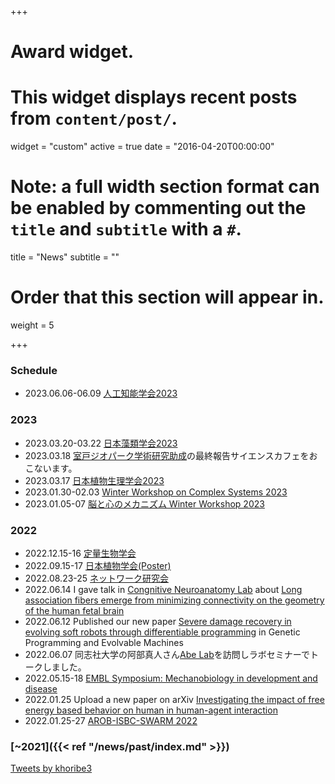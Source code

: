 +++
# Award widget.
# This widget displays recent posts from `content/post/`.
widget = "custom"
active = true
date = "2016-04-20T00:00:00"

# Note: a full width section format can be enabled by commenting out the `title` and `subtitle` with a `#`.
 title = "News"
 subtitle = ""

# Order that this section will appear in.
weight = 5

+++
### Schedule
- 2023.06.06-06.09 [人工知能学会2023](https://www.ai-gakkai.or.jp/jsai2023/)  

### 2023
- 2023.03.20-03.22 [日本藻類学会2023](http://sourui.org/annual_meeting/JSP_47th/index.html)  
- 2023.03.18 [室戸ジオパーク学術研究助成](https://www.muroto-geo.jp/)の最終報告サイエンスカフェをおこないます。 
- 2023.03.17 [日本植物生理学会2023](https://jspp.org/)  
- 2023.01.30-02.03 [Winter Workshop on Complex Systems 2023](https://wwcs2023.github.io/)  
- 2023.01.05-07 [脳と心のメカニズム Winter Workshop 2023](https://brainmind.jnns.org/index.php/en/)  

### 2022
- 2022.12.15-16 [定量生物学会](https://q-bio.jp/index.php?title=Qbio10th_2022)  
- 2022.09.15-17 [日本植物学会(Poster)](http://bsj.or.jp/bsj86/index.html) 
- 2022.08.23-25 [ネットワーク研究会](https://www.network-science-seminar.com/activities/2022)  
- 2022.06.14 I gave talk in [Congnitive Neuroanatomy Lab](https://www.neuroconnlab.org/) about [Long association fibers emerge from minimizing connectivity on the geometry of the human fetal brain](https://www.slideshare.net/kazuyahoribe/220614margulieslabpdf)
- 2022.06.12 Published our new paper [Severe damage recovery in evolving soft robots through differentiable programming](https://rdcu.be/cPvCp) in Genetic Programming and Evolvable Machines
- 2022.06.07 同志社大学の阿部真人さん[Abe Lab](https://masatoabe.com/)を訪問しラボセミナーでトークしました。
- 2022.05.15-18 [EMBL Symposium: Mechanobiology in development and disease](https://www.embl.org/about/info/course-and-conference-office/events/ees22-05/)
- 2022.01.25 Upload a new paper on arXiv [Investigating the impact of free energy based behavior on human in human-agent interaction](https://arxiv.org/abs/2201.10164)
- 2022.01.25-27 [AROB-ISBC-SWARM 2022](https://isarob.org/symposium/)

### [~2021]({{< ref "/news/past/index.md" >}})  



<a class="twitter-timeline" data-height="300" data-theme="light" href="https://twitter.com/khoribe3?ref_src=twsrc%5Etfw">Tweets by khoribe3</a> <script async src="https://platform.twitter.com/widgets.js" charset="utf-8"></script>